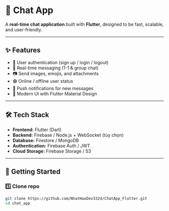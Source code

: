 # 💬 Chat App

A **real-time chat application** built with **Flutter**, designed to be fast, scalable, and user-friendly.  

---

## ✨ Features
- 🔐 User authentication (sign up / login / logout)  
- 💬 Real-time messaging (1-1 & group chat)  
- 📷 Send images, emojis, and attachments  
- 🟢 Online / offline user status  
- 🔔 Push notifications for new messages  
- 🎨 Modern UI with Flutter Material Design  

---

## 🛠️ Tech Stack
- **Frontend:** Flutter (Dart)  
- **Backend:** Firebase / Node.js + WebSocket (tùy chọn)  
- **Database:** Firestore / MongoDB  
- **Authentication:** Firebase Auth / JWT  
- **Cloud Storage:** Firebase Storage / S3  

---

## 🚀 Getting Started
### 1️⃣ Clone repo
```bash
git clone https://github.com/NhatHaoDev3324/ChatApp_Flutter.git
cd chat_app
